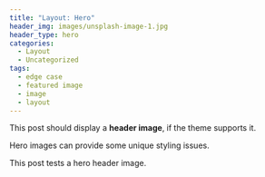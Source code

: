 ```yaml
---
title: "Layout: Hero"
header_img: images/unsplash-image-1.jpg
header_type: hero
categories:
  - Layout
  - Uncategorized
tags:
  - edge case
  - featured image
  - image
  - layout
---
```


This post should display a **header image**, if the theme supports it.

Hero images can provide some unique styling issues.

This post tests a hero header image.